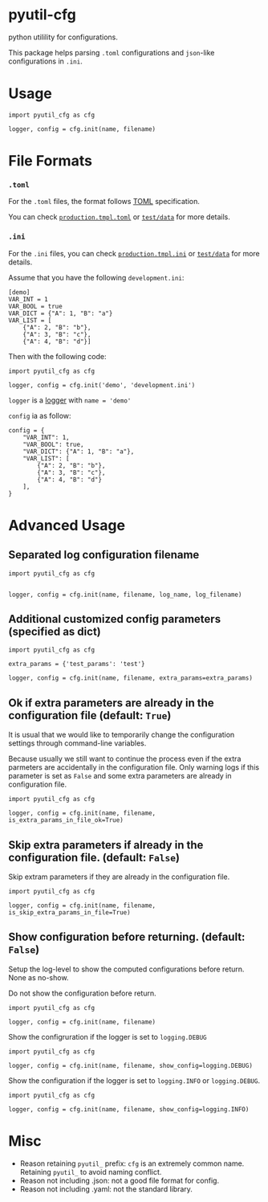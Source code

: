 # pyutil-cfg

python utilility for configurations.

This package helps parsing `.toml` configurations and `json`-like configurations in `.ini`.


# Usage

    import pyutil_cfg as cfg

    logger, config = cfg.init(name, filename)


# File Formats

### `.toml`
For the `.toml` files, the format follows [TOML](https://toml.io/en/) specification.

You can check [`production.tmpl.toml`](https://github.com/chhsiao1981/pyutil-cfg/blob/main/production.tmpl.toml) or [`test/data`](https://github.com/chhsiao1981/pyutil-cfg/tree/main/tests/data) for more details.

### `.ini`
For the `.ini` files, you can check [`production.tmpl.ini`](https://github.com/chhsiao1981/pyutil-cfg/blob/main/production.tmpl.ini) or [`test/data`](https://github.com/chhsiao1981/pyutil-cfg/tree/main/tests/data) for more details.

Assume that you have the following `development.ini`:

    [demo]
    VAR_INT = 1
    VAR_BOOL = true
    VAR_DICT = {"A": 1, "B": "a"}
    VAR_LIST = [
        {"A": 2, "B": "b"},
        {"A": 3, "B": "c"},
        {"A": 4, "B": "d"}]

Then with the following code:

    import pyutil_cfg as cfg

    logger, config = cfg.init('demo', 'development.ini')

`logger` is a [logger](https://docs.python.org/3/library/logging.html) with `name = 'demo'`

`config` ia as follow:

    config = {
        "VAR_INT": 1,
        "VAR_BOOL": true,
        "VAR_DICT": {"A": 1, "B": "a"},
        "VAR_LIST": [
            {"A": 2, "B": "b"},
            {"A": 3, "B": "c"},
            {"A": 4, "B": "d"}
        ],
    }

# Advanced Usage

## Separated log configuration filename

    import pyutil_cfg as cfg


    logger, config = cfg.init(name, filename, log_name, log_filename)

## Additional customized config parameters (specified as dict)

    import pyutil_cfg as cfg

    extra_params = {'test_params': 'test'}

    logger, config = cfg.init(name, filename, extra_params=extra_params)

## Ok if extra parameters are already in the configuration file (default: `True`)

It is usual that we would like to temporarily change the configuration settings through command-line variables.

Because usually we still want to continue the process even if the extra parmeters
are accidentally in the configuration file.
Only warning logs if this parameter is set as `False` and some extra parameters are already in configuration file.

    import pyutil_cfg as cfg

    logger, config = cfg.init(name, filename, is_extra_params_in_file_ok=True)

## Skip extra parameters if already in the configuration file. (default: `False`)

Skip extram parameters if they are already in the configuration file.

    import pyutil_cfg as cfg

    logger, config = cfg.init(name, filename, is_skip_extra_params_in_file=True)

## Show configuration before returning. (default: `False`)

Setup the log-level to show the computed configurations before return.
None as no-show.

Do not show the configuration before return.
```
import pyutil_cfg as cfg

logger, config = cfg.init(name, filename)
```

Show the configruration if the logger is set to `logging.DEBUG`
```
import pyutil_cfg as cfg

logger, config = cfg.init(name, filename, show_config=logging.DEBUG)
```

Show the configuration if the logger is set to `logging.INFO` or `logging.DEBUG`.
```
import pyutil_cfg as cfg

logger, config = cfg.init(name, filename, show_config=logging.INFO)
```

# Misc

* Reason retaining `pyutil_` prefix: `cfg` is an extremely common name. Retaining `pyutil_` to avoid naming conflict.
* Reason not including .json: not a good file format for config.
* Reason not including .yaml: not the standard library.
